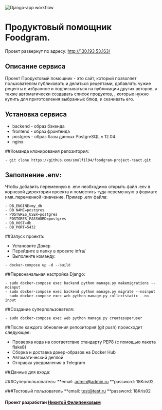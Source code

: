 ![Django-app workflow](https://github.com/smolfil94/foodgram-project-react/actions/workflows/yamdb_workflow.yml/badge.svg)

# Продуктовый помощник Foodgram.

Проект развернут по адресу: http://130.193.53.163/

## Описание сервиса

Проект Продуктовый помощник - это сайт, который позволяет пользователям публиковать и делиться рецептами, добавлять чужие рецепты в избранное и подписываться на публикации других авторов, а также автоматически создавать список продуктов, , которые нужно купить для приготовления выбранных блюд, и скачивать его.

## Установка сервиса

* backend - образ бэкенда
* frontend - образ фронтенда
* postgres - образ базы данных PostgreSQL v 12.04
* nginx

##Команда клонирования репозитория:

```
- git clone https://github.com/smolfil94/foodgram-project-react.git
```

## Заполнение .env:

Чтобы добавить переменную в .env необходимо открыть файл .env в корневой директории проекта и поместить туда переменную в формате имя_переменной=значение. Пример .env файла:

```
- DB_ENGINE=my_db
- DB_NAME=postgres
- POSTGRES_USER=postgres
- POSTGRES_PASSWORD=postgres
- DB_HOST=db
- DB_PORT=5432
```
##Запуск проекта:
 * Установите Докер
 * Перейдите в папку в проекте infra/
 * Выполните команду:

```
- docker-compose up -d --build
```

##Первоначальная настройка Django:

```
- sudo docker-compose exec backend python manage.py makemigrations --noinput
- sudo docker-compose exec backend python manage.py migrate --noinput
- sudo docker-compose exec web python manage.py collectstatic --no-input
```

##Создание суперпользователя:
```
- sudo docker-compose exec web python manage.py createsuperuser
```

##После каждого обновления репозитория (git push) происходит следующее:

 * Проверка кода на соответствие стандарту PEP8 (с помощью пакета flake8)
 * Сборка и доставка докер-образов на Docker Hub
 * Автоматический деплой
 * Отправка уведомления в Telegram

##Данные для входа:

###Суперпользователь:
**email: admin@admin.ru
**password: 18Kris02

###Тестовый пользователь
**email: test@test.ru
**password: 18Kris02

#### Проект разработан [Никитой Филипенковым](https://github.com/smolfil94)
